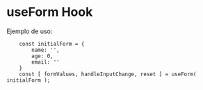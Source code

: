 # useForm Hook

Ejemplo de uso:
```
    const initialForm = {
        name: '',
        age: 0,
        email: ''
    }
    const [ formValues, handleInputChange, reset ] = useForm( initialForm );
```